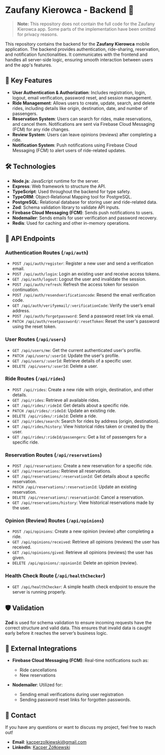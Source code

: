 # Zaufany Kierowca - Backend 🚗

> **Note:** This repository does not contain the full code for the Zaufany Kierowca app. Some parts of the implementation have been omitted for privacy reasons.

This repository contains the backend for the **Zaufany Kierowca** mobile application. The backend provides authentication, ride-sharing, reservation, and notification functionalities. It communicates with the frontend and handles all server-side logic, ensuring smooth interaction between users and the app's features.

## 📱 Key Features

- **User Authentication & Authorization**: Includes registration, login, logout, email verification, password reset, and session management.
- **Ride Management**: Allows users to create, update, search, and delete rides, including details like origin, destination, date, and number of passengers.
- **Reservation System**: Users can search for rides, make reservations, and cancel them. Notifications are sent via Firebase Cloud Messaging (FCM) for any ride changes.
- **Review System**: Users can leave opinions (reviews) after completing a ride.
- **Notification System**: Push notifications using Firebase Cloud Messaging (FCM) to alert users of ride-related updates.

## 🛠️ Technologies

- **Node.js**: JavaScript runtime for the server.
- **Express**: Web framework to structure the API.
- **TypeScript**: Used throughout the backend for type safety.
- **TypeORM**: Object-Relational Mapping tool for PostgreSQL.
- **PostgreSQL**: Relational database for storing user and ride-related data.
- **Zod**: Schema validation library to validate API inputs.
- **Firebase Cloud Messaging (FCM)**: Sends push notifications to users.
- **Nodemailer**: Sends emails for user verification and password recovery.
- **Redis**: Used for caching and other in-memory operations.

## 🔌 API Endpoints

### Authentication Routes (`/api/auth`)

- `POST /api/auth/register`: Register a new user and send a verification email.
- `POST /api/auth/login`: Login an existing user and receive access tokens.
- `GET /api/auth/logout`: Logout the user and invalidate the session.
- `POST /api/auth/refresh`: Refresh the access token for session continuation.
- `POST /api/auth/resendverificationcode`: Resend the email verification code.
- `GET /api/auth/verifyemail/:verificationCode`: Verify the user’s email address.
- `POST /api/auth/forgotpassword`: Send a password reset link via email.
- `PATCH /api/auth/resetpassword/:resetToken`: Reset the user's password using the reset token.

### User Routes (`/api/users`)

- `GET /api/users/me`: Get the current authenticated user's profile.
- `PATCH /api/users/:userId`: Update the user's profile.
- `GET /api/users/:userId`: Retrieve details of a specific user.
- `DELETE /api/users/:userId`: Delete a user.

### Ride Routes (`/api/rides`)

- `POST /api/rides`: Create a new ride with origin, destination, and other details.
- `GET /api/rides`: Retrieve all available rides.
- `GET /api/rides/:rideId`: Get details about a specific ride.
- `PATCH /api/rides/:rideId`: Update an existing ride.
- `DELETE /api/rides/:rideId`: Delete a ride.
- `GET /api/rides/search`: Search for rides by address (origin, destination).
- `GET /api/rides/history`: View historical rides taken or created by the user.
- `GET /api/rides/:rideId/passengers`: Get a list of passengers for a specific ride.

### Reservation Routes (`/api/reservations`)

- `POST /api/reservations`: Create a new reservation for a specific ride.
- `GET /api/reservations`: Retrieve all reservations.
- `GET /api/reservations/:reservationId`: Get details about a specific reservation.
- `PATCH /api/reservations/:reservationId`: Update an existing reservation.
- `DELETE /api/reservations/:reservationId`: Cancel a reservation.
- `GET /api/reservations/history`: View historical reservations made by the user.

### Opinion (Review) Routes (`/api/opinions`)

- `POST /api/opinions`: Create a new opinion (review) after completing a ride.
- `GET /api/opinions/received`: Retrieve all opinions (reviews) the user has received.
- `GET /api/opinions/gived`: Retrieve all opinions (reviews) the user has given.
- `DELETE /api/opinions/:opinionId`: Delete an opinion (review).

### Health Check Route (`/api/healthChecker`)

- `GET /api/healthChecker`: A simple health check endpoint to ensure the server is running properly.

## 🛡️ Validation

**Zod** is used for schema validation to ensure incoming requests have the correct structure and valid data.
This ensures that invalid data is caught early before it reaches the server’s business logic.

## 🔗 External Integrations

- **Firebase Cloud Messaging (FCM)**:
  Real-time notifications such as:

  - Ride cancellations
  - New reservations

- **Nodemailer**:
  Utilized for:

  - Sending email verifications during user registration
  - Sending password reset links for forgotten passwords.

## 💬 Contact

If you have any questions or want to discuss my project, feel free to reach out!

- **Email**: kacperzolkiewski@gmail.com
- **LinkedIn**: [Kacper Żółkiewski](https://www.linkedin.com/in/kzolkiewski/)
